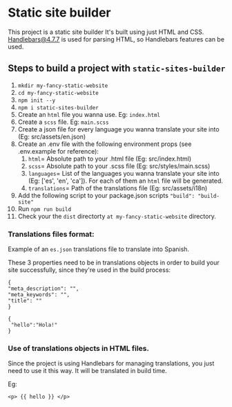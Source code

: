 # Static site builder

This project is a static site builder It's built using just HTML and CSS.
Handlebars@4.7.7 is used for parsing HTML, so Handlebars features can be used.

## Steps to build a project with ```static-sites-builder```
1. ```mkdir my-fancy-static-website```
2. ```cd my-fancy-static-website```
3. ```npm init --y```
4. ```npm i static-sites-builder```
5. Create an ```html``` file you wanna use. Eg: ```index.html```
6. Create a ```scss``` file.  Eg: ```main.scss```
7. Create a json file for every language you wanna translate your site into (Eg: src/assets/en.json)
8. Create an .env file with the following environment props (see .env.example for reference):
   1. ```html```= Absolute path to your .html file (Eg: src/index.html)
   2. ```scss```= Absolute path to your .scss file (Eg: src/styles/main.scss)
   3. ```languages```= List of the languages you wanna translate your site into (Eg: ['es', 'en', 'ca']). For each of them an ```html``` file will be generated.
   4. ```translations```= Path of the translations file (Eg: src/assets/i18n)
10. Add the following script to your package.json scripts ```"build": "build-site"```
11. Run ```npm run build```
12. Check your the ```dist``` directorty ```at my-fancy-static-website``` directory.

### Translations files format:
Example of an ```es.json``` translations file to translate into Spanish.

These 3 properties need to be in translations objects in order to build your site successfully, 
since they're used in the build process:
```
{
"meta_description": "",
"meta_keywords": "",
"title": ""
}
```

```
{
 "hello":"Hola!"
}
```

### Use of translations objects in HTML files.
Since the project is using Handlebars for managing translations, you just need to use it this way.
It will be translated in build time.

Eg:
```
<p> {{ hello }} </p>
```
